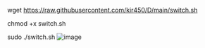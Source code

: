 wget https://raw.githubusercontent.com/kir450/D/main/switch.sh

chmod +x switch.sh

sudo ./switch.sh
![image](https://github.com/user-attachments/assets/ad2a9e71-6364-4b06-aed9-f5ce6912d71b)
